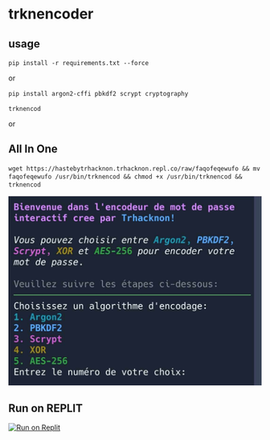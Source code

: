 # trknencoder
## usage
```
pip install -r requirements.txt --force
```
or
```
pip install argon2-cffi pbkdf2 scrypt cryptography
```
```
trknencod
```
or
## All In One
```
wget https://hastebytrhacknon.trhacknon.repl.co/raw/faqofeqewufo && mv faqofeqewufo /usr/bin/trknencod && chmod +x /usr/bin/trknencod && trknencod
```
![TrknEncoder](trknencoder.jpeg)
## Run on REPLIT
[![Run on Replit](https://replit.com/badge/github/tucommenceapousser/trknencoder)](https://replit.com/github/tucommenceapousser/trknencoder)
